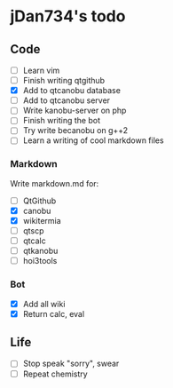 # jDan734's todo
## Code
* [ ] Learn vim
* [ ] Finish writing qtgithub
* [x] Add to qtcanobu database
* [ ] Add to qtcanobu server
* [ ] Write kanobu-server on php
* [ ] Finish writing the bot
* [ ] Try write becanobu on g++2
* [ ] Learn a writing of cool markdown files

### Markdown
Write markdown.md for:
* [ ] QtGithub
* [x] canobu
* [x] wikitermia
* [ ] qtscp
* [ ] qtcalc
* [ ] qtkanobu
* [ ] hoi3tools

### Bot
* [x] Add all wiki
* [x] Return calc, eval

## Life
* [ ] Stop speak "sorry", swear
* [ ] Repeat chemistry
